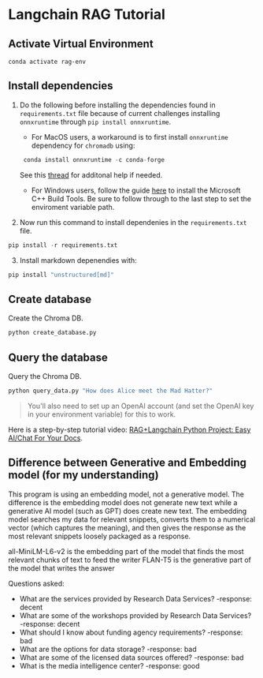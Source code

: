 # Langchain RAG Tutorial

## Activate Virtual Environment
```
conda activate rag-env
```

## Install dependencies

1. Do the following before installing the dependencies found in `requirements.txt` file because of current challenges installing `onnxruntime` through `pip install onnxruntime`. 

    - For MacOS users, a workaround is to first install `onnxruntime` dependency for `chromadb` using:

    ```python
     conda install onnxruntime -c conda-forge
    ```
    See this [thread](https://github.com/microsoft/onnxruntime/issues/11037) for additonal help if needed. 

     - For Windows users, follow the guide [here](https://github.com/bycloudai/InstallVSBuildToolsWindows?tab=readme-ov-file) to install the Microsoft C++ Build Tools. Be sure to follow through to the last step to set the enviroment variable path.


2. Now run this command to install dependenies in the `requirements.txt` file. 

```python
pip install -r requirements.txt
```

3. Install markdown depenendies with: 

```python
pip install "unstructured[md]"
```

## Create database

Create the Chroma DB.

```python
python create_database.py
```

## Query the database

Query the Chroma DB.

```python
python query_data.py "How does Alice meet the Mad Hatter?"
```

> You'll also need to set up an OpenAI account (and set the OpenAI key in your environment variable) for this to work.

Here is a step-by-step tutorial video: [RAG+Langchain Python Project: Easy AI/Chat For Your Docs](https://www.youtube.com/watch?v=tcqEUSNCn8I&ab_channel=pixegami).

## Difference between Generative and Embedding model (for my understanding)
This program is using an embedding model, not a generative model. The difference is the embedding model does not generate new text while a generative AI model (such as GPT) does create new text. The embedding model searches my data for relevant snippets, converts them to a numerical vector (which captures the meaning), and then gives the response as the most relevant snippets loosely packaged as a response.

all-MiniLM-L6-v2 is the embedding part of the model that finds the most relevant chunks of text to feed the writer
FLAN-T5 is the generative part of the model that writes the answer


Questions asked:
- What are the services provided by Research Data Services?
    -response: decent
- What are some of the workshops provided by Research Data Services?
    -response: decent
- What should I know about funding agency requirements?
    -response: bad
- What are the options for data storage?
    -response: bad
- What are some of the licensed data sources offered?
    -response: bad
- What is the media intelligence center?
    -response: good

